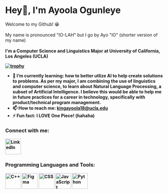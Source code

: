 # Hey👋, I'm Ayoola Ogunleye 

Welcome to my Github! 😁
<br>
<br>
My name is pronounced "IO-LAH" but I go by Ayo "IO" (shorter version of my name)
<br>
<br>
<b>I'm a Computer Science and Linguistics Major at University of California, Los Angeles (UCLA) <b>

[![trophy](https://github-profile-trophy.vercel.app/?username=ayoola135790)](https://github.com/ryo-ma/github-profile-trophy)

- 🌱 I’m currently learning: how to better utlize AI to help create solutions to problems. As per my major, I am combining the use of linguistics and computer science, to learn about Natural Language Processing, a subset of Artificial Intelligence. I believe this would be able to help me in future practices for a career in technology, specifically with product/technical program management. 
- 📫 How to reach me: kingayoola18@ucla.edu
- ⚡ Fun fact: I <b>LOVE<b> One Piece! (hahaha)

### Connect with me: 
[<img src="https://upload.wikimedia.org/wikipedia/commons/c/ca/LinkedIn_logo_initials.png" alt="LinkedIn" width="50">](https://www.linkedin.com/in/emmanuel-o-455537212)
<br>

### Programming Languages and Tools:
<img src="https://upload.wikimedia.org/wikipedia/commons/thumb/1/18/ISO_C%2B%2B_Logo.svg/800px-ISO_C%2B%2B_Logo.svg.png" alt="C++" width="50">
<img src="https://blog.greggant.com/images/posts/2019-04-25-figma/Figma.png" alt="Figma" width="50">
<img src="https://upload.wikimedia.org/wikipedia/commons/thumb/d/d5/CSS3_logo_and_wordmark.svg/800px-CSS3_logo_and_wordmark.svg.png" alt="CSS" width="50">
<img src="https://encrypted-tbn0.gstatic.com/images?q=tbn:ANd9GcRuHnJDLOcdm_0b6N6kNj-1OvO9KhKYgqIy0w&s" alt="JavaScript" width="50">
<img src="https://banner2.cleanpng.com/20190623/yp/kisspng-python-computer-icons-programming-language-executa-1713885634631.webp" alt="Python" width="50">




<!--
**ayoola135790/ayoola135790** is a ✨ _special_ ✨ repository because its `README.md` (this file) appears on your GitHub profile.



Here are some ideas to get you started:

- 🔭 I’m currently working on ...
- 🌱 I’m currently learning ...
- 👯 I’m looking to collaborate on ...
- 🤔 I’m looking for help with ...
- 💬 Ask me about ...
- 📫 How to reach me: ...
- 😄 Pronouns: ...
- ⚡ Fun fact: ...
-->
